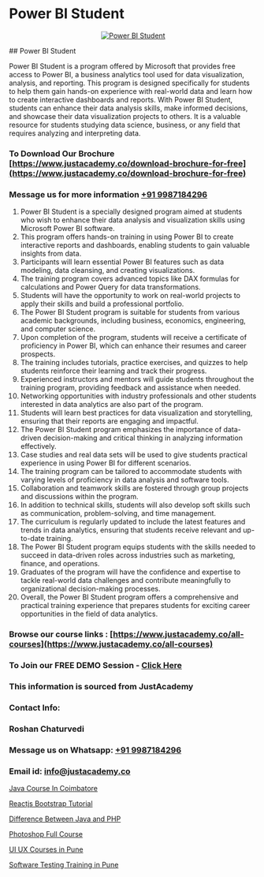 # Power BI Student

<p align="center">
  <a href="https://justacademy.co/course-detail/microsoft-power-bi-training">
    <img src="https://justacademy.co/storage2/course_image/1709962229_course_image.webp" alt="Power BI Student">
  </a>
</p>
## Power BI Student

Power BI Student is a program offered by Microsoft that provides free access to Power BI, a business analytics tool used for data visualization, analysis, and reporting. This program is designed specifically for students to help them gain hands-on experience with real-world data and learn how to create interactive dashboards and reports. With Power BI Student, students can enhance their data analysis skills, make informed decisions, and showcase their data visualization projects to others. It is a valuable resource for students studying data science, business, or any field that requires analyzing and interpreting data.
### To Download Our Brochure [https://www.justacademy.co/download-brochure-for-free](https://www.justacademy.co/download-brochure-for-free)
### Message us for more information [+91 9987184296](https://api.whatsapp.com/send?phone=919987184296)
1) Power BI Student is a specially designed program aimed at students who wish to enhance their data analysis and visualization skills using Microsoft Power BI software.
2) This program offers hands-on training in using Power BI to create interactive reports and dashboards, enabling students to gain valuable insights from data.
3) Participants will learn essential Power BI features such as data modeling, data cleansing, and creating visualizations.
4) The training program covers advanced topics like DAX formulas for calculations and Power Query for data transformations.
5) Students will have the opportunity to work on real-world projects to apply their skills and build a professional portfolio.
6) The Power BI Student program is suitable for students from various academic backgrounds, including business, economics, engineering, and computer science.
7) Upon completion of the program, students will receive a certificate of proficiency in Power BI, which can enhance their resumes and career prospects.
8) The training includes tutorials, practice exercises, and quizzes to help students reinforce their learning and track their progress.
9) Experienced instructors and mentors will guide students throughout the training program, providing feedback and assistance when needed.
10) Networking opportunities with industry professionals and other students interested in data analytics are also part of the program.
11) Students will learn best practices for data visualization and storytelling, ensuring that their reports are engaging and impactful.
12) The Power BI Student program emphasizes the importance of data-driven decision-making and critical thinking in analyzing information effectively.
13) Case studies and real data sets will be used to give students practical experience in using Power BI for different scenarios.
14) The training program can be tailored to accommodate students with varying levels of proficiency in data analysis and software tools.
15) Collaboration and teamwork skills are fostered through group projects and discussions within the program.
16) In addition to technical skills, students will also develop soft skills such as communication, problem-solving, and time management.
17) The curriculum is regularly updated to include the latest features and trends in data analytics, ensuring that students receive relevant and up-to-date training.
18) The Power BI Student program equips students with the skills needed to succeed in data-driven roles across industries such as marketing, finance, and operations.
19) Graduates of the program will have the confidence and expertise to tackle real-world data challenges and contribute meaningfully to organizational decision-making processes.
20) Overall, the Power BI Student program offers a comprehensive and practical training experience that prepares students for exciting career opportunities in the field of data analytics.

### Browse our course links : [https://www.justacademy.co/all-courses](https://www.justacademy.co/all-courses) 
### To Join our FREE DEMO Session - [Click Here](https://www.justacademy.co/register-for-course-demo)


### This information is sourced from JustAcademy
### Contact Info:
### Roshan Chaturvedi
### Message us on Whatsapp: [+91 9987184296](https://api.whatsapp.com/send?phone=919987184296)
### Email id: [info@justacademy.co](mailto:info@justacademy.co)
                
[Java Course In Coimbatore](https://www.linkedin.com/pulse/java-course-coimbatore-justacademy-jaipur-ccnle/)

[Reactjs Bootstrap Tutorial](https://www.linkedin.com/pulse/reactjs-bootstrap-tutorial-justacademy-belfast-0fjpe?trackingId=iLu%2BI%2B73AlEKI%2BhgcnHeCw%3D%3D&lipi=urn%3Ali%3Apage%3Ad_flagship3_company_admin%3BZ5ESut9VQxyQx%2BjF%2F1FLaA%3D%3D)

[Difference Between Java and PHP](https://medium.com/@justacademytraining/difference-between-java-and-php-a827ddb5c84e)

[Photoshop Full Course](https://medium.com/@mistersumit961/photoshop-full-course-348423c41608)

[UI UX Courses in Pune](https://justacademyin.github.io/justacademy/ui-ux-courses-in-pune)

[Software Testing Training in Pune](https://justacademyin.github.io/justacademy/software-testing-training-in-pune)

